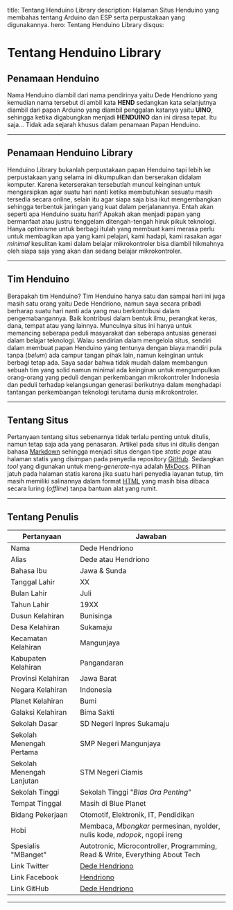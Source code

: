 title: Tentang Henduino Library
description: Halaman Situs Henduino yang membahas tentang Arduino dan ESP serta perpustakaan yang digunakannya.
hero: Tentang Henduino Library
disqus: 

# Tentang Henduino Library

## Penamaan Henduino

Nama Henduino diambil dari nama pendirinya yaitu Dede Hendriono yang kemudian nama tersebut di ambil kata **HEND** sedangkan kata selanjutnya diambil dari papan Arduino yang diambil penggalan katanya yaitu **UINO**, sehingga ketika digabungkan menjadi **HENDUINO** dan ini dirasa tepat. Itu saja... Tidak ada sejarah khusus dalam penamaan Papan Henduino. 

* * *

## Penamaan Henduino Library

Henduino Library bukanlah perpustakaan papan Henduino tapi lebih ke perpustakaan yang selama ini dikumpulkan dan berserakan didalam komputer. Karena keterserakan tersebutlah muncul keinginan untuk mengarsipkan agar suatu hari nanti ketika membutuhkan sesuatu masih tersedia secara online, selain itu agar siapa saja bisa ikut mengembangkan sehingga terbentuk jaringan yang kuat dalam perjalanannya. Entah akan seperti apa Henduino suatu hari? Apakah akan menjadi papan yang bermanfaat atau justru tenggelam ditengah-tengah hiruk pikuk teknologi. Hanya optimisme untuk berbagi itulah yang membuat kami merasa perlu untuk membagikan apa yang kami pelajari, kami hadapi, kami rasakan agar *minimal* kesulitan kami dalam belajar mikrokontroler bisa diambil hikmahnya oleh siapa saja yang akan dan sedang belajar mikrokontroler. 

* * *

## Tim Henduino

Berapakah tim Henduino? Tim Henduino hanya satu dan sampai hari ini juga masih satu orang yaitu Dede Hendriono, namun saya secara pribadi berharap suatu hari nanti ada yang mau berkontribusi dalam pengemabangannya. Baik kontribusi dalam bentuk ilmu, perangkat keras, dana, tempat atau yang lainnya. Munculnya situs ini hanya untuk memancing seberapa peduli masyarakat dan seberapa antusias generasi dalam belajar teknologi. Walau sendirian dalam mengelola situs, sendiri dalam membuat papan Henduino yang tentunya dengan biaya mandiri pula tanpa (*belum*) ada campur tangan pihak lain, namun keinginan untuk berbagi tetap ada. Saya sadar bahwa tidak mudah dalam membangun sebuah tim yang solid namun minimal ada keinginan untuk mengumpulkan orang-orang yang peduli dengan perkembangan mikrokontroler Indonesia dan peduli terhadap kelangsungan generasi berikutnya dalam menghadapi tantangan perkembangan teknologi terutama dunia mikrokontroler.

* * *

## Tentang Situs

Pertanyaan tentang situs sebenarnya tidak terlalu penting untuk ditulis, namun tetap saja ada yang penasaran. Artikel pada situs ini ditulis dengan bahasa [Markdown][1] sehingga menjadi situs dengan tipe *static page* atau halaman statis yang disimpan pada penyedia repository [GitHub][2]. Sedangkan *tool* yang digunakan untuk meng-*generate*-nya adalah [MkDocs][3]. Pilihan jatuh pada halaman statis karena jika suatu hari penyedia layanan tutup, tim masih memiliki salinannya dalam format [HTML][4] yang masih bisa dibaca secara luring (*offline*) tanpa bantuan alat yang rumit.

* * *

## Tentang Penulis

| Pertanyaan                | Jawaban                                                                       |
|---------------------------|-------------------------------------------------------------------------------|
| Nama                      | Dede Hendriono                                                                |
| Alias                     | Dede atau Hendriono                                                           |
| Bahasa Ibu                | Jawa & Sunda                                                                  |
| Tanggal Lahir             | XX                                                                            |
| Bulan Lahir               | Juli                                                                          |
| Tahun Lahir               | 19XX                                                                          |
| Dusun Kelahiran           | Bunisinga                                                                     |
| Desa Kelahiran            | Sukamaju                                                                      |
| Kecamatan Kelahiran       | Mangunjaya                                                                    |
| Kabupaten Kelahiran       | Pangandaran                                                                   |
| Provinsi Kelahiran        | Jawa Barat                                                                    |
| Negara Kelahiran          | Indonesia                                                                     |
| Planet Kelahiran          | Bumi                                                                          |
| Galaksi Kelahiran         | Bima Sakti                                                                    |
| Sekolah Dasar             | SD Negeri Inpres Sukamaju                                                     |
| Sekolah Menengah Pertama  | SMP Negeri Mangunjaya                                                         |
| Sekolah Menengah Lanjutan | STM Negeri Ciamis                                                             |
| Sekolah Tinggi            | Sekolah Tinggi "*Blas Ora Penting*"                                           |
| Tempat Tinggal            | Masih di Blue Planet                                                          |
| Bidang Pekerjaan          | Otomotif, Elektronik, IT, Pendidikan                                          |
| Hobi                      | Membaca, *Mbongkar* permesinan, nyolder, nulis kode, *ndopok*, ngopi ireng      |
| Spesialis "MBanget"       | Autotronic, Microcontroller, Programming, Read & Write, Everything About Tech |
| Link Twitter              | [Dede Hendriono][5]                                                                |
| Link Facebook             | [Hendriono][6]                                                                     |
| Link GitHub               | [Dede Hendriono][7]                                                                |
[1]: https://daringfireball.net/projects/markdown/syntax
[2]: https://github.com
[3]: https://www.mkdocs.org/
[4]: https://id.wikipedia.org/wiki/HTML
[5]: https://twitter.com/dedehendriono
[6]: https://www.facebook.com/hendriono
[7]: https://github.com/hendriono

* * *